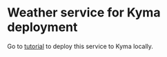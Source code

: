 # Weather service for Kyma deployment

Go to [tutorial](https://kyma-project.io/docs/latest/root/kyma#getting-started-publish-a-service-docker-image-and-deploy-it-to-kyma) to deploy this service to Kyma locally.